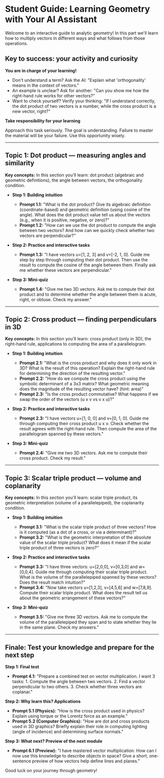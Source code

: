 # Student Guide: Learning Geometry with Your AI Assistant

Welcome to an interactive guide to analytic geometry! In this part we'll learn how to multiply vectors in different ways and what follows from those operations.

## Key to success: your activity and curiosity

**You are in charge of your learning!**

* Don't understand a term? Ask the AI: "Explain what 'orthogonality' means in the context of vectors." 
* An example is unclear? Ask for another: "Can you show me how the right-hand rule works for other vectors?"
* Want to check yourself? Verify your thinking: "If I understand correctly, the dot product of two vectors is a number, while the cross product is a new vector, right?"

**Take responsibility for your learning**

Approach this task seriously. The goal is understanding. Failure to master the material will be your failure. Use this opportunity wisely.

---

## Topic 1: Dot product — measuring angles and similarity

**Key concepts:** In this section you'll learn: dot product (algebraic and geometric definitions), the angle between vectors, the orthogonality condition.

* **Step 1: Building intuition**
    * **Prompt 1.1:** "What is the dot product? Give its algebraic definition (coordinate-based) and geometric definition (using cosine of the angle). What does the dot product value tell us about the vectors (e.g., when it is positive, negative, or zero)?"
    * **Prompt 1.2:** "How can we use the dot product to compute the angle between two vectors? And how can we quickly check whether two vectors are perpendicular?"

* **Step 2: Practice and interactive tasks**
    * **Prompt 1.3:** "I have vectors u=[1, 2, 3] and v=[-2, 1, 0]. Guide me step by step through computing their dot product. Then use the result to compute the cosine of the angle between them. Finally ask me whether these vectors are perpendicular."

* **Step 3: Mini-quiz**
    * **Prompt 1.4:** "Give me two 3D vectors. Ask me to compute their dot product and to determine whether the angle between them is acute, right, or obtuse. Check my answer."

---

## Topic 2: Cross product — finding perpendiculars in 3D

**Key concepts:** In this section you'll learn: cross product (only in 3D), the right-hand rule, applications to computing the area of a parallelogram.

* **Step 1: Building intuition**
    * **Prompt 2.1:** "What is the cross product and why does it only work in 3D? What is the result of this operation? Explain the right-hand rule for determining the direction of the resulting vector."
    * **Prompt 2.2:** "How do we compute the cross product using the symbolic determinant of a 3x3 matrix? What geometric meaning does the magnitude of the resulting vector have? (hint: area)"
    * **Prompt 2.3:** "Is the cross product commutative? What happens if we swap the order of the vectors (u x v vs v x u)?"

* **Step 2: Practice and interactive tasks**
    * **Prompt 2.3:** "I have vectors u=[1, 0, 0] and v=[0, 1, 0]. Guide me through computing their cross product u x v. Check whether the result agrees with the right-hand rule. Then compute the area of the parallelogram spanned by these vectors."

* **Step 3: Mini-quiz**
    * **Prompt 2.4:** "Give me two 3D vectors. Ask me to compute their cross product. Check my result."

---

## Topic 3: Scalar triple product — volume and coplanarity

**Key concepts:** In this section you'll learn: scalar triple product, its geometric interpretation (volume of a parallelepiped), the coplanarity condition.

* **Step 1: Building intuition**
    * **Prompt 3.1:** "What is the scalar triple product of three vectors? How is it computed (as a dot of a cross, or via a determinant)?"
    * **Prompt 3.2:** "What is the geometric interpretation of the absolute value of the scalar triple product? What does it mean if the scalar triple product of three vectors is zero?"

* **Step 2: Practice and interactive tasks**
    * **Prompt 3.3:** "I have three vectors: u=[2,0,0], v=[0,3,0] and w=[0,0,4]. Guide me through computing their scalar triple product. What is the volume of the parallelepiped spanned by these vectors? Does the result match intuition?"
    * **Prompt 3.4:** "Now take vectors u=[1,2,3], v=[4,5,6] and w=[7,8,9]. Compute their scalar triple product. What does the result tell us about the geometric arrangement of these vectors?"

* **Step 3: Mini-quiz**
    * **Prompt 3.5:** "Give me three 3D vectors. Ask me to compute the volume of the parallelepiped they span and to state whether they lie in the same plane. Check my answers."

---

## Finale: Test your knowledge and prepare for the next step

**Step 1: Final test**

* **Prompt 4.1:** "Prepare a combined test on vector multiplication. I want 3 tasks: 1. Compute the angle between two vectors. 2. Find a vector perpendicular to two others. 3. Check whether three vectors are coplanar."

**Step 2: Why learn this? Applications**

* **Prompt 5.1 (Physics):** "How is the cross product used in physics? Explain using torque or the Lorentz force as an example."
* **Prompt 5.2 (Computer Graphics):** "How are dot and cross products used in 3D graphics? Briefly explain their role in computing lighting (angle of incidence) and determining surface normals."

**Step 3: What next? Preview of the next module**

* **Prompt 6.1 (Preview):** "I have mastered vector multiplication. How can I now use this knowledge to describe objects in space? Give a short, one-sentence preview of how vectors help define lines and planes."

Good luck on your journey through geometry!
